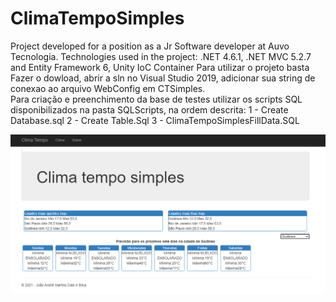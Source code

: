 # ClimaTempoSimples
Project developed for a position as a Jr Software developer at Auvo Tecnologia. 
Technologies used in the project: .NET 4.6.1, .NET MVC 5.2.7 and Entity Framework 6, Unity IoC Container
Para utilizar o projeto basta Fazer o dowload, abrir a sln no Visual Studio 2019, adicionar sua string de conexao ao arquivo WebConfig em CTSimples.  
Para criação e preenchimento da base de testes utilizar os scripts SQL disponibilizados na pasta SQLScripts, na ordem descrita:
1 - Create Database.sql
2 - Create Table.Sql
3 - ClimaTempoSimplesFillData.SQL

![Screenshot](ClimaTempoSimples_1.PNG)
